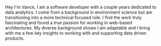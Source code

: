 Hey I'm Vance, I am a software developer with a couple years dedicated to data analytics. I come from a background in environment science but am transitioning into a more technical focused role. I find the work truly fascinating and found a true passion for working in web-based architectures. My diverse background shows I am adaptable and I bring with me a few key insights to working with and supporting data driven products.
